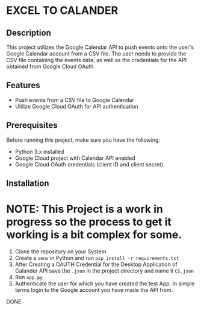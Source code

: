# EXCEL TO CALANDER

## Description

This project utilizes the Google Calendar API to push events onto the user's Google Calendar account from a CSV file. The user needs to provide the CSV file containing the events data, as well as the credentials for the API obtained from Google Cloud OAuth.

## Features

- Push events from a CSV file to Google Calendar
- Utilize Google Cloud OAuth for API authentication

## Prerequisites

Before running this project, make sure you have the following:

- Python 3.x installed
- Google Cloud project with Calendar API enabled
- Google Cloud OAuth credentials (client ID and client secret)

## Installation
# NOTE: This Project is a work in progress so the process to get it working is a bit complex for some.

1. Clone the repository on your System
2. Create a `venv` in Python and run `pip install -r requirements.txt`
3. After Creating a OAUTH Credential for the Desktop Application of Calander API save the `.json` in the project directory and name it `CS.json`
4. Run `app.py`
5. Authenticate the user for which you have created the test App. In simple terms login to the Google account you have made the API from.

DONE
